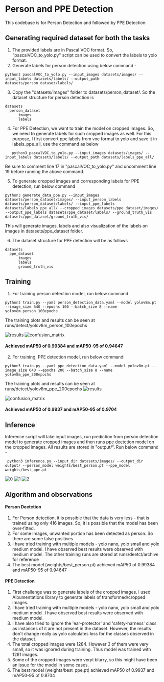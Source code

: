 # Person and PPE Detection

This codebase is for Person Detection and followed by PPE Detection 

## Generating required dataset for both the tasks

1. The provided labels are in Pascal VOC format. So, "pascalVOC_to_yolo.py" script can be used to convert the labels to yolo format.
2. Generate labels for person detection using below command -
 ```
python3 pascalVOC_to_yolo.py --input_images datasets/images/ --input_labels datasets/labels/ --output_path datasets/person_dataset/labels/
```
3. Copy the "datasets/images" folder to datasets/person_dataset/. So the dataset structure for person detection is
```
datasets
  person_dataset
      images
      labels
```
4.  For PPE Detection, we want to train the model on cropped images. So, we need to generate labels for such cropped images as well. For this purpose, I first convert ppe labels from voc format to yolo and save it in labels_ppe_all, use the command as below
```
   python3 pascalVOC_to_yolo.py --input_images datasets/images/ --input_labels datasets/labels/ --output_path datasets/labels_ppe_all/
```
Be sure to comment line 17 in "pascalVOC_to_yolo.py" and uncomment line 19 before running the above command.

5. To generate cropped images and corresponding labels for PPE detection, run below command

```
python3 generate_data_ppe.py --input_images datasets/person_dataset/images/ --input_person_labels datasets/person_dataset/labels/ --input_ppe_labels datasets/labels_ppe_all/ --cropped_images datasets/ppe_dataset/images/ --output_ppe_labels datasets/ppe_dataset/labels/ --ground_truth_vis datasets/ppe_dataset/ground_truth_vis/
```
This will generate images, labels and also visualization of the labels on images in datasets/ppe_dataset folder. 

6. The dataset structure for PPE detection will be as follows
```
datasets
  ppe_dataset
      images
      labels
      ground_truth_vis
```

## Training 

1. For training person detection model, run below command

```
python3 train.py --yaml person_detection_data.yaml --model yolov8m.pt --image_size 640 --epochs 100 --batch_size 8 --name yolov8m_person_100epochs
```

The training plots and results can be seen at runs/detect/yolov8m_person_100epochs

![results](https://github.com/manikamakam/ppe_detection/assets/48440422/3ccaa06f-cb9c-4703-a054-c9ea4e4802f4)
![confusion_matrix](https://github.com/manikamakam/ppe_detection/assets/48440422/c02eaac3-13b7-4983-aec9-c37e3344a85a)

#### Achieved mAP50 of 0.99384 and mAP50-95 of 0.94647


2. For training, PPE detection model, run below command

```
python3 train.py --yaml ppe_detection_data.yaml --model yolov8m.pt --image_size 640 --epochs 200 --batch_size 8 --name yolov8m_ppe_200epochs
```
The training plots and results can be seen at runs/detect/yolov8m_ppe_200epochs
![results](https://github.com/manikamakam/ppe_detection/assets/48440422/ef7e5a9a-4237-480f-bfdb-65567b84b2b2)

![confusion_matrix](https://github.com/manikamakam/ppe_detection/assets/48440422/77e12937-0dca-4e08-86e1-0d566c696ffd)

#### Achieved mAP50 of 0.9937 and mAP50-95 of 0.9704

## Inference 

Inference script will take input images, run prediction from person detection model to generate cropped images and then runs ppe deetction model on the cropped images. All results are stored in "output/". Run below command - 
```
 python3 inference.py --input_dir datasets/images/ --output_dir output/ --person_model weights/best_person.pt --ppe_model weights/best_ppe.pt
```
![0](https://github.com/manikamakam/ppe_detection/assets/48440422/3c4bab90-c53d-4d48-872f-6eea07ea41ea)
![1](https://github.com/manikamakam/ppe_detection/assets/48440422/d62b52be-0591-4548-a1a6-2fa36863c78f)
![2](https://github.com/manikamakam/ppe_detection/assets/48440422/6cb16b97-a9c4-420a-896d-c2ba0a7cac43)


## Algorithm and observations
#### Person Deetction 

  1. For Person detection, it is possible that the data is very less - that is trained using only 416 images. So, it is possible that the model has been over-fitted.
  2. For some images, unwanted portion has been detected as person. So there are some false positives
  3. I have tried training with multiple models - yolo nano, yolo small and yolo medium model. I have observed best results were observed with medium model. The other training runs are stored at runs/deetct/archive for reference
  4. The best model (weights/best_person.pt) achieved mAP50 of 0.99384 and mAP50-95 of 0.94647

#### PPE Detection 
  1. First challenge was to generate labels of the cropped images. I used Albumentations library to generate labels of transformed/cropped images.
  2. I have tried training with multiple models - yolo nano, yolo small and yolo medium model. I have observed best results were observed with medium model.
  3. I have also tried to ignore the 'ear-protector' and 'safety-harness' class as instances of it are not present in the dataset. However, the results don't change really as yolo calculates loss for the classes observed in the dataset.
  4. The total cropped images were 1284. However 3 of them were very small, so it was ignored during training. Thus model was trained with 1281 images.
  5. Some of the cropped images were veryt blurry, so this might have been an issue for the model in some cases. 
  6. The best model (weights/best_ppe.pt) achieved mAP50 of 0.9937 and mAP50-95 of 0.9704
